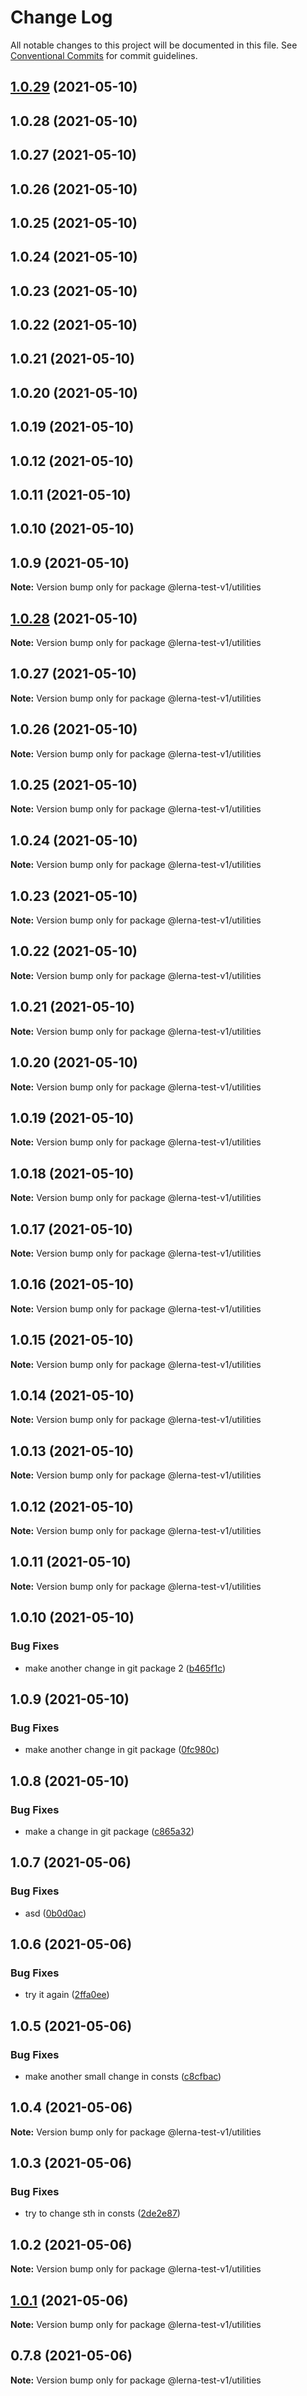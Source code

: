 # Change Log

All notable changes to this project will be documented in this file.
See [Conventional Commits](https://conventionalcommits.org) for commit guidelines.

## [1.0.29](https://github.com/apify/apify-shared-js/compare/@lerna-test-v1/utilities@1.0.8...@lerna-test-v1/utilities@1.0.29) (2021-05-10)



## 1.0.28 (2021-05-10)



## 1.0.27 (2021-05-10)



## 1.0.26 (2021-05-10)



## 1.0.25 (2021-05-10)



## 1.0.24 (2021-05-10)



## 1.0.23 (2021-05-10)



## 1.0.22 (2021-05-10)



## 1.0.21 (2021-05-10)



## 1.0.20 (2021-05-10)



## 1.0.19 (2021-05-10)



## 1.0.12 (2021-05-10)



## 1.0.11 (2021-05-10)



## 1.0.10 (2021-05-10)



## 1.0.9 (2021-05-10)

**Note:** Version bump only for package @lerna-test-v1/utilities





## [1.0.28](https://github.com/apify/apify-shared-js/compare/v1.0.27...v1.0.28) (2021-05-10)

**Note:** Version bump only for package @lerna-test-v1/utilities





## 1.0.27 (2021-05-10)

**Note:** Version bump only for package @lerna-test-v1/utilities





## 1.0.26 (2021-05-10)

**Note:** Version bump only for package @lerna-test-v1/utilities





## 1.0.25 (2021-05-10)

**Note:** Version bump only for package @lerna-test-v1/utilities





## 1.0.24 (2021-05-10)

**Note:** Version bump only for package @lerna-test-v1/utilities





## 1.0.23 (2021-05-10)

**Note:** Version bump only for package @lerna-test-v1/utilities





## 1.0.22 (2021-05-10)

**Note:** Version bump only for package @lerna-test-v1/utilities





## 1.0.21 (2021-05-10)

**Note:** Version bump only for package @lerna-test-v1/utilities





## 1.0.20 (2021-05-10)

**Note:** Version bump only for package @lerna-test-v1/utilities





## 1.0.19 (2021-05-10)

**Note:** Version bump only for package @lerna-test-v1/utilities





## 1.0.18 (2021-05-10)

**Note:** Version bump only for package @lerna-test-v1/utilities





## 1.0.17 (2021-05-10)

**Note:** Version bump only for package @lerna-test-v1/utilities





## 1.0.16 (2021-05-10)

**Note:** Version bump only for package @lerna-test-v1/utilities





## 1.0.15 (2021-05-10)

**Note:** Version bump only for package @lerna-test-v1/utilities





## 1.0.14 (2021-05-10)

**Note:** Version bump only for package @lerna-test-v1/utilities





## 1.0.13 (2021-05-10)

**Note:** Version bump only for package @lerna-test-v1/utilities





## 1.0.12 (2021-05-10)

**Note:** Version bump only for package @lerna-test-v1/utilities





## 1.0.11 (2021-05-10)

**Note:** Version bump only for package @lerna-test-v1/utilities





## 1.0.10 (2021-05-10)


### Bug Fixes

* make another change in git package 2 ([b465f1c](https://github.com/apify/apify-shared-js/commit/b465f1c490a3e3cb295472871289bbae79f008cc))





## 1.0.9 (2021-05-10)


### Bug Fixes

* make another change in git package ([0fc980c](https://github.com/apify/apify-shared-js/commit/0fc980c5f4a15053d40ef1662add30a04d4bb290))





## 1.0.8 (2021-05-10)


### Bug Fixes

* make a change in git package ([c865a32](https://github.com/apify/apify-shared-js/commit/c865a32fca2e1b641eea20785a770134d48234b1))





## 1.0.7 (2021-05-06)


### Bug Fixes

* asd ([0b0d0ac](https://github.com/apify/apify-shared-js/commit/0b0d0ac31cf1aca6c638feeed68f3365ddc29e75))





## 1.0.6 (2021-05-06)


### Bug Fixes

* try it again ([2ffa0ee](https://github.com/apify/apify-shared-js/commit/2ffa0ee14d6e89ea0184d08c7fd58791fc192d9a))





## 1.0.5 (2021-05-06)


### Bug Fixes

* make another small change in consts ([c8cfbac](https://github.com/apify/apify-shared-js/commit/c8cfbac386a67578f75255fd6f14b7f6bfc7ee52))





## 1.0.4 (2021-05-06)

**Note:** Version bump only for package @lerna-test-v1/utilities





## 1.0.3 (2021-05-06)


### Bug Fixes

* try to change sth in consts ([2de2e87](https://github.com/apify/apify-shared-js/commit/2de2e872fd09063bfe5ce2822edd5d60d6c1b051))





## 1.0.2 (2021-05-06)

**Note:** Version bump only for package @lerna-test-v1/utilities





## [1.0.1](https://github.com/apify/apify-shared-js/compare/v0.7.8...v1.0.1) (2021-05-06)

**Note:** Version bump only for package @lerna-test-v1/utilities





## 0.7.8 (2021-05-06)

**Note:** Version bump only for package @lerna-test-v1/utilities

